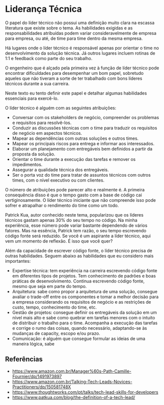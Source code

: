 # Liderança Técnica

O papel do líder técnico não possui uma definição muito clara na escassa literatura que existe sobre o tema. As habilidades exigidas e as responsabilidades atribuídas podem variar consideravelmente de empresa para empresa, ou até, de time para time dentro da mesma empresa.

Há lugares onde o líder técnico é responsável apenas por orientar o time no desenvolvimento da solução técnica. Já outros lugares incluem rotinas de 1:1 e feedback como parte do seu trabalho. 

O engenheiro que é alçado pela primeira vez à função de líder técnico pode encontrar dificuldades para desempenhar um bom papel, sobretudo aqueles que não tiveram a sorte de ter trabalhado com bons líderes técnicos durante a sua carreira.

Neste texto eu tento definir este papel e detalhar algumas habilidades essenciais para exercê-lo.

O líder técnico é alguém com as seguintes atribuições:

- Conversar com os stakeholders de negócio, compreender os problemas e requisitos para resolvê-los. 
- Conduzir as discussões técnicas com o time para traduzir os requisitos de negócio  em aspectos técnicos. 
- Mapear as dependências com outras soluções e outros times. 
- Mapear os principais riscos para entrega e informar aos interessados. 
- Elaborar um planejamento com entregáveis bem definidos a partir da proposta da solução. 
- Orientar o time durante a execução das tarefas e remover os impedimentos. 
- Assegurar a qualidade técnica dos entregáveis. 
- Ser o porta voz do time para tratar de assuntos técnicos com outros times, com o nível executivo ou com clientes.

O número de atribuições pode parecer alto e realmente é. A primeira consequência disso é que o tempo gasto com a base de código cai vertiginosamente. O líder técnico iniciante que não compreende isso pode sofrer e atrapalhar o rendimento do time como um todo. 

Patrick Kua, autor conhecido neste tema, popularizou que os líderes técnicos gastam apenas 30% do seu tempo no código. Na minha experiência, esse número pode variar bastante dependendo de vários fatores. Mas na essência, Patrick tem razão, o seu tempo escrevendo código fonte será reduzido. Se você é um aspirante a líder técnico, aqui vem um momento de reflexão. É isso que você quer?

Além da capacidade de escrever código fonte, o líder técnico precisa de outras habilidades. Seguem abaixo as habilidades que eu considero mais importantes:

- Expertise técnica: tem experiência na carreira escrevendo código fonte em diferentes tipos de projetos. Tem conhecimento de padrões e boas práticas de desenvolvimento. Continua escrevendo código fonte, mesmo que seja em parte do tempo.
- Arquitetura: sabe como propor a arquitetura de uma solução, consegue avaliar o trade-off entre os componentes e tomar a melhor decisão para a empresa considerando os requisitos de negócio e as restrições de custo, tempo, conhecimento do time, etc.
- Gestão de projetos: consegue definir os entregáveis da solução em um nível mais alto e sabe como quebrar em tarefas menores com o intuito de distribuir o trabalho para o time. Acompanha a execução das tarefas e corrige o rumo das coisas, quando necessário, adaptando-se às mudanças de capacity, escopo e/ou prazo.
- Comunicação: é alguém que consegue formular as ideias de uma maneira lógica, sabe 



## Referências

- https://www.amazon.com.br/Manager%60s-Path-Camille-Fournier/dp/1491973897
- https://www.amazon.com.br/Talking-Tech-Leads-Novices-Practitioners/dp/150581748X
- https://www.thoughtworks.com/pt/talks/tech-lead-skills-for-developers
- https://www.patkua.com/blog/the-definition-of-a-tech-lead/
